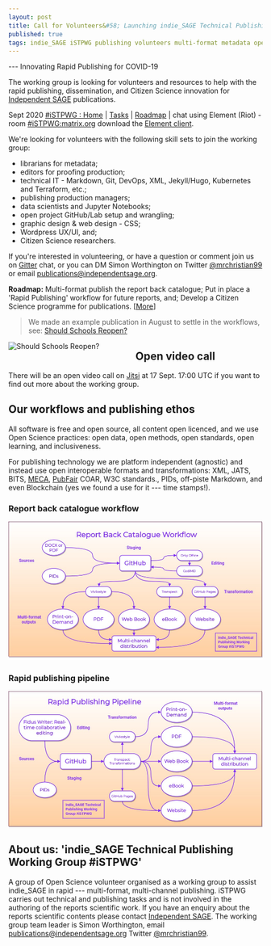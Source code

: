 ```yaml
---
layout: post
title: Call for Volunteers&#58; Launching indie_SAGE Technical Publishing Working Group
published: true
tags: indie_SAGE iSTPWG publishing volunteers multi-format metadata open-source COVID-19 UK
---
```


--- Innovating Rapid Publishing for COVID-19

The working group is looking for volunteers and resources to help with the rapid publishing, dissemination, and Citizen Science innovation for [Independent SAGE](https://www.independentsage.org/independent-sage/) publications.

Sept 2020 [#iSTPWG : Home](https://github.com/Independent-SAGE/Technical-Publishing-Working-Group) | [Tasks](https://github.com/orgs/Independent-SAGE/projects/2) | [Roadmap](https://github.com/Independent-SAGE/Technical-Publishing-Working-Group/blob/master/README.md#roadmap) | chat using Element (Riot) - room [#iSTPWG:matrix.org](https://view.matrix.org/room/!mAcobxVqDiVFbcVAUf:matrix.org/) download the [Element client](https://element.io/get-started).

We're looking for volunteers with the following skill sets to join the working group:

* librarians for metadata;
* editors for proofing production;
* technical IT - Markdown, Git, DevOps, XML, Jekyll/Hugo, Kubernetes and Terraform, etc.;
* publishing production managers;
* data scientists and Jupyter Notebooks;
* open project GitHub/Lab setup and wrangling;
* graphic design & web design - CSS;
* Wordpress UX/UI, and;
* Citizen Science researchers.

If you're interested in volunteering, or have a question or comment join us on [Gitter](https://gitter.im/indie_SAGE/TPWG) chat, or you can DM Simon Worthington on Twitter [@mrchristian99](https://twitter.com/mrchristian99) or email publications@independentsage.org.

**Roadmap:** Multi-format publish the report back catalogue; Put in place a 'Rapid Publishing' workflow for future reports, and; Develop a Citizen Science programme for publications. [[More](https://github.com/Independent-SAGE/Technical-Publishing-Working-Group/blob/master/README.md#roadmap)]

> We made an example publication in August to settle in the workflows, see: [Should Schools Reopen?](https://independent-sage.github.io/Should-Schools-Reopen/#/)
>

<a href="https://independent-sage.github.io/Should-Schools-Reopen/#/"><img src="https://independent-sage.github.io/Should-Schools-Reopen/report/cover.png" alt="Should Schools Reopen?" align="left" height="50%" width="50%" ></a>

## Open video call

There will be an open video call on [Jitsi](https://meet.jit.si/iSTPWG) at 17 Sept. 17:00 UTC if you want to find out more about the working group.

## Our workflows and publishing ethos

All software is free and open source, all content open licenced, and we use Open Science practices: open data, open methods, open standards, open learning, and inclusiveness.

For publishing technology we are platform independent (agnostic) and instead use open interoperable formats and transformations: XML, JATS, BITS, [MECA](https://www.niso.org/publications/rp-30-2020-meca), [PubFair](https://www.coar-repositories.org/news-updates/pubfair-version-2-now-available/) COAR, W3C standards., PIDs, off-piste Markdown, and even Blockchain (yes we found a use for it --- time stamps!).

### Report back catalogue workflow

![Report back catalogue workflow](https://raw.githubusercontent.com/Independent-SAGE/Technical-Publishing-Working-Group/master/images/catalogue.jpg)

### Rapid publishing pipeline

![Rapid publishing pipeline](https://raw.githubusercontent.com/Independent-SAGE/Technical-Publishing-Working-Group/master/images/rapid-publishing.jpg)

## About us: 'indie_SAGE Technical Publishing Working Group #iSTPWG'

A group of Open Science volunteer organised as a working group to assist indie_SAGE in rapid --- multi-format, multi-channel publishing. iSTPWG carries out technical and publishing tasks and is not involved in the authoring of the reports scientific work. If you have an enquiry about the reports scientific contents please contact [Independent SAGE](https://www.independentsage.org/contact-the-independent-sage/). The working group team leader is Simon Worthington, email publications@independentsage.org Twitter [@mrchristian99](https://twitter.com/mrchristian99).
